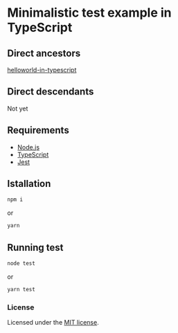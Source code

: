 # Minimalistic test example in TypeScript

## Direct ancestors

[helloworld-in-typescript](https://github.com/softspider/helloworld-in-typescript)

## Direct descendants

Not yet

## Requirements

* [Node.js](https://nodejs.org/en/download/package-manager/)
* [TypeScript](https://www.typescriptlang.org/)
* [Jest](https://jestjs.io/)

## Istallation

```sh
npm i
```
or

```sh
yarn
```

## Running test

```sh
node test
```
or

```sh
yarn test
```

### License

Licensed under the [MIT license](./LICENSE).
